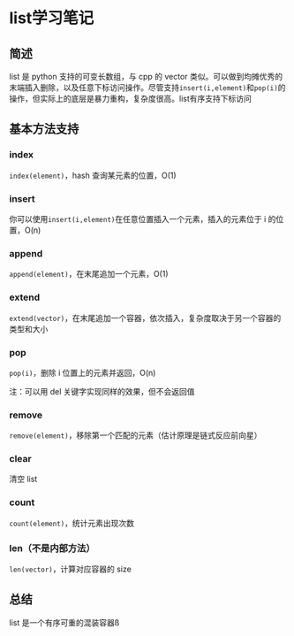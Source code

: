 # list学习笔记

## 简述

list 是 python 支持的可变长数组，与 cpp 的 vector 类似。可以做到均摊优秀的末端插入删除，以及任意下标访问操作。尽管支持```insert(i,element)```和```pop(i)```的操作，但实际上的底层是暴力重构，复杂度很高。list有序支持下标访问

## 基本方法支持

### index

```index(element)```，hash 查询某元素的位置，O(1)

### insert

你可以使用```insert(i,element)```在任意位置插入一个元素，插入的元素位于 i 的位置，O(n)

### append

```append(element)```，在末尾追加一个元素，O(1)

### extend

```extend(vector)```，在末尾追加一个容器，依次插入，复杂度取决于另一个容器的类型和大小

### pop

```pop(i)```，删除 i 位置上的元素并返回，O(n)

注：可以用 del 关键字实现同样的效果，但不会返回值

### remove

```remove(element)```，移除第一个匹配的元素（估计原理是链式反应前向星）

### clear

清空 list

### count

```count(element)```，统计元素出现次数

### len（不是内部方法）

```len(vector)```，计算对应容器的 size

## 总结

list 是一个有序可重的混装容器ß